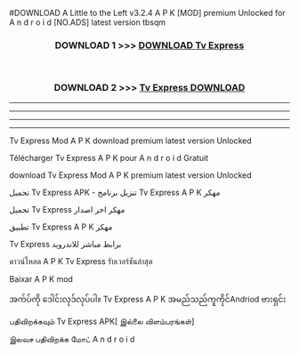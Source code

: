 #DOWNLOAD A Little to the Left v3.2.4 A P K [MOD] premium Unlocked for A n d r o i d [NO.ADS] latest version tbsqm 



<div align="center">

<h3>DOWNLOAD 1 >>> <a href="https://downloadmod1.web.app/?judul=Tv Express ">DOWNLOAD Tv Express </a></h3><br>

<h3>DOWNLOAD 2 >>> <a href="https://downloadmod1.web.app/?judul=Tv Express ">Tv Express  DOWNLOAD </a></h3>

</div>


----------------------------------------------------------

----------------------------------------------------------

----------------------------------------------------------

----------------------------------------------------------


Tv Express  Mod A P K download premium latest version Unlocked

Télécharger Tv Express  A P K pour A n d r o i d Gratuit

download Tv Express  Mod A P K premium latest version Unlocked

تحميل Tv Express  APK - تنزيل برنامج Tv Express  A P K مهكر

تحميل Tv Express  مهكر اخر اصدار

تطبيق Tv Express  A P K مهكر

Tv Express  برابط مباشر للاندرويد

ดาวน์โหลด A P K Tv Express  รับเวอร์ชันล่าสุด

Baixar A P K mod

အက်ပ်ကို ဒေါင်းလုဒ်လုပ်ပါ။ Tv Express  A P K အမည်သည်ကူကိုင်Andriod ဗားရှင်း

பதிவிறக்கவும் Tv Express  APK[ இல்லை விளம்பரங்கள்] 
 
இலவச பதிவிறக்க மோட் A n d r o i d



